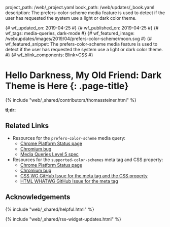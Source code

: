 project_path: /web/_project.yaml
book_path: /web/updates/_book.yaml
description: The prefers-color-scheme media feature is used to detect if the user has requested the system use a light or dark color theme.

{# wf_updated_on: 2019-04-25 #}
{# wf_published_on: 2019-04-25 #}
{# wf_tags: media-queries, dark-mode #}
{# wf_featured_image: /web/updates/images/2019/04/prefers-color-scheme/moon.svg #}
{# wf_featured_snippet: The prefers-color-scheme media feature is used to detect if the user has requested the system use a light or dark color theme. #}
{# wf_blink_components: Blink>CSS #}

# Hello Darkness, My Old Friend: Dark Theme is Here {: .page-title}

{% include "web/_shared/contributors/thomassteiner.html" %}

<div class="clearfix"></div>

**tl;dr:**


## Related Links

- Resources for the `prefers-color-scheme` media query:
    - [Chrome Platform Status page](https://chromestatus.com/feature/5109758977638400)
    - [Chromium bug](https://crbug.com/889087)
    - [Media Queries Level&nbsp;5 spec](https://drafts.csswg.org/mediaqueries-5/#prefers-color-scheme)
- Resources for the `supported-color-schemes` meta tag and CSS property:
    - [Chrome Platform Status page](https://chromestatus.com/feature/5330651267989504)
    - [Chromium bug](http://crbug.com/925935)
    - [CSS WG GitHub Issue for the meta tag and the CSS property](https://github.com/w3c/csswg-drafts/issues/3299)
    - [HTML WHATWG GitHub Issue for the meta tag](https://github.com/whatwg/html/issues/4504)

## Acknowledgements

{% include "web/_shared/helpful.html" %}

{% include "web/_shared/rss-widget-updates.html" %}
